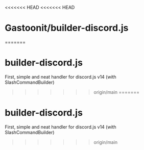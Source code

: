 <<<<<<< HEAD
<<<<<<< HEAD
# Gastoonit/builder-discord.js
=======
# builder-discord.js
First, simple and neat handler for discord.js v14 (with SlashCommandBuilder)
>>>>>>> origin/main
=======
# builder-discord.js
First, simple and neat handler for discord.js v14 (with SlashCommandBuilder)
>>>>>>> origin/main
